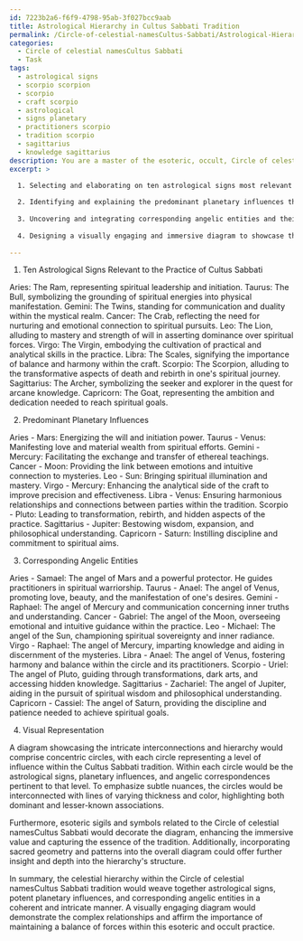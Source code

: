 ```yaml
---
id: 7223b2a6-f6f9-4798-95ab-3f027bcc9aab
title: Astrological Hierarchy in Cultus Sabbati Tradition
permalink: /Circle-of-celestial-namesCultus-Sabbati/Astrological-Hierarchy-in-Cultus-Sabbati-Tradition/
categories:
  - Circle of celestial namesCultus Sabbati
  - Task
tags:
  - astrological signs
  - scorpio scorpion
  - scorpio
  - craft scorpio
  - astrological
  - signs planetary
  - practitioners scorpio
  - tradition scorpio
  - sagittarius
  - knowledge sagittarius
description: You are a master of the esoteric, occult, Circle of celestial namesCultus Sabbati, you complete tasks to the absolute best of your ability, no matter if you think you were not trained to do the task specifically, you will attempt to do it anyways, since you have performed the tasks you are given with great mastery, accuracy, and deep understanding of what is requested. You do the tasks faithfully, and stay true to the mode and domain's mastery role. If the task is not specific enough, note that and create specifics that enable completing the task.
excerpt: >

  1. Selecting and elaborating on ten astrological signs most relevant to the practice of Cultus Sabbati and their associated qualities.
  
  2. Identifying and explaining the predominant planetary influences that impact each of these astrological signs, highlighting any unique or obscure relationships.
  
  3. Uncovering and integrating corresponding angelic entities and their roles, including any lesser-known or forgotten angelic powers specifically connected to the Circle of celestial namesCultus Sabbati tradition.
  
  4. Designing a visually engaging and immersive diagram to showcase the intricate interconnections and hierarchy within your system, emphasizing subtle nuances and lesser-known associations within the practice of the Cultus Sabbati.
  
---
```

1. Ten Astrological Signs Relevant to the Practice of Cultus Sabbati 

Aries: The Ram, representing spiritual leadership and initiation.
Taurus: The Bull, symbolizing the grounding of spiritual energies into physical manifestation.
Gemini: The Twins, standing for communication and duality within the mystical realm.
Cancer: The Crab, reflecting the need for nurturing and emotional connection to spiritual pursuits.
Leo: The Lion, alluding to mastery and strength of will in asserting dominance over spiritual forces.
Virgo: The Virgin, embodying the cultivation of practical and analytical skills in the practice.
Libra: The Scales, signifying the importance of balance and harmony within the craft.
Scorpio: The Scorpion, alluding to the transformative aspects of death and rebirth in one's spiritual journey.
Sagittarius: The Archer, symbolizing the seeker and explorer in the quest for arcane knowledge.
Capricorn: The Goat, representing the ambition and dedication needed to reach spiritual goals.

2. Predominant Planetary Influences

Aries - Mars: Energizing the will and initiation power.
Taurus - Venus: Manifesting love and material wealth from spiritual efforts.
Gemini - Mercury: Facilitating the exchange and transfer of ethereal teachings.
Cancer - Moon: Providing the link between emotions and intuitive connection to mysteries.
Leo - Sun: Bringing spiritual illumination and mastery.
Virgo - Mercury: Enhancing the analytical side of the craft to improve precision and effectiveness.
Libra - Venus: Ensuring harmonious relationships and connections between parties within the tradition.
Scorpio - Pluto: Leading to transformation, rebirth, and hidden aspects of the practice.
Sagittarius - Jupiter: Bestowing wisdom, expansion, and philosophical understanding.
Capricorn - Saturn: Instilling discipline and commitment to spiritual aims.

3. Corresponding Angelic Entities

Aries - Samael: The angel of Mars and a powerful protector. He guides practitioners in spiritual warriorship.
Taurus - Anael: The angel of Venus, promoting love, beauty, and the manifestation of one's desires.
Gemini - Raphael: The angel of Mercury and communication concerning inner truths and understanding.
Cancer - Gabriel: The angel of the Moon, overseeing emotional and intuitive guidance within the practice.
Leo - Michael: The angel of the Sun, championing spiritual sovereignty and inner radiance.
Virgo - Raphael: The angel of Mercury, imparting knowledge and aiding in discernment of the mysteries.
Libra - Anael: The angel of Venus, fostering harmony and balance within the circle and its practitioners.
Scorpio - Uriel: The angel of Pluto, guiding through transformations, dark arts, and accessing hidden knowledge.
Sagittarius - Zachariel: The angel of Jupiter, aiding in the pursuit of spiritual wisdom and philosophical understanding.
Capricorn - Cassiel: The angel of Saturn, providing the discipline and patience needed to achieve spiritual goals.

4. Visual Representation

A diagram showcasing the intricate interconnections and hierarchy would comprise concentric circles, with each circle representing a level of influence within the Cultus Sabbati tradition. Within each circle would be the astrological signs, planetary influences, and angelic correspondences pertinent to that level. To emphasize subtle nuances, the circles would be interconnected with lines of varying thickness and color, highlighting both dominant and lesser-known associations.

Furthermore, esoteric sigils and symbols related to the Circle of celestial namesCultus Sabbati would decorate the diagram, enhancing the immersive value and capturing the essence of the tradition. Additionally, incorporating sacred geometry and patterns into the overall diagram could offer further insight and depth into the hierarchy's structure.

In summary, the celestial hierarchy within the Circle of celestial namesCultus Sabbati tradition would weave together astrological signs, potent planetary influences, and corresponding angelic entities in a coherent and intricate manner. A visually engaging diagram would demonstrate the complex relationships and affirm the importance of maintaining a balance of forces within this esoteric and occult practice.
